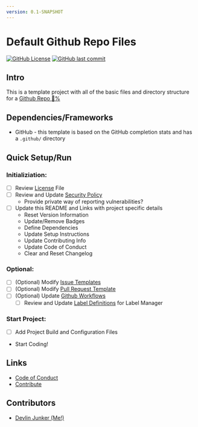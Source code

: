 ```yaml
---
version: 0.1-SNAPSHOT
---
```


# Default Github Repo Files

<!-- Find More Badges Here: https://shields.io/ -->
[![GitHub License](https://img.shields.io/github/license/devlinjunker/.github?color=blue)](https://github.com/devlinjunker/.github/blob/main/LICENSE)
[![GitHub last commit](https://img.shields.io/github/last-commit/devlinjunker/github)](https://github.com/devlinjunker/.github/commits/main)


## Intro
<!-- Quick Description, could match Github repo description or have a little more info-->
This is a template project with all of the basic files and directory structure for a [Github Repo :100:%](../../community)

## Dependencies/Frameworks
<!-- List the frameworks, libraries, and tools the project uses: -->
- GitHub - this template is based on the GitHub completion stats and has a `.github/` directory

## Quick Setup/Run
<!--This section should try to quickly explain how to setup the project and start using it (server/app/demo/template) - ideally in list format -->
### Initializiation:
 - [ ] Review [License](LICENSE) File
 - [ ] Review and Update [Security Policy](SECURITY.md)
   - Provide private way of reporting vulnerabilities?
 - [ ] Update this README and Links with project specific details
   - Reset Version Information
   - Update/Remove Badges
   - Define Dependencies
   - Update Setup Instructions
   - Update Contributing Info
   - Update Code of Conduct
   - Clear and Reset Changelog

### Optional:
 - [ ] (Optional) Modify [Issue Templates](.github/ISSUE_TEMPLATE/)
 - [ ] (Optional) Modify [Pull Request Template](.github/pull_request_template.md)
 - [ ] (Optional) Update [Github Workflows](.github/workflows)
    - [ ] Review and Update [Label Definitions](.github/labels.yaml) for Label Manager

### Start Project:
 - [ ] Add Project Build and Configuration Files
 - Start Coding!

## Links
<!-- Additional Links with Related Content -->
- [Code of Conduct](CODE_OF_CONDUCT.md)
- [Contribute](CONTRIBUTING.md)

## Contributors

- [Devlin Junker (Me!)](mailto:devlinjunker@gmail.com)
